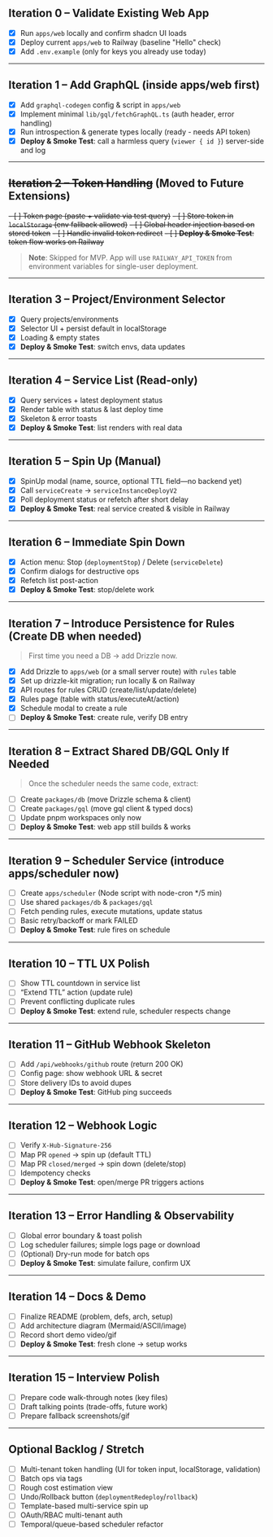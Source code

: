 ## Iteration 0 – Validate Existing Web App
- [x] Run `apps/web` locally and confirm shadcn UI loads
- [x] Deploy current `apps/web` to Railway (baseline "Hello" check)
- [x] Add `.env.example` (only for keys you already use today)

---

## Iteration 1 – Add GraphQL (inside apps/web first)
- [x] Add `graphql-codegen` config & script in `apps/web`
- [x] Implement minimal `lib/gql/fetchGraphQL.ts` (auth header, error handling)
- [x] Run introspection & generate types locally (ready - needs API token)
- [x] **Deploy & Smoke Test**: call a harmless query (`viewer { id }`) server-side and log

---

## ~~Iteration 2 – Token Handling~~ (Moved to Future Extensions)
~~- [ ] Token page (paste + validate via test query)~~
~~- [ ] Store token in `localStorage` (env fallback allowed)~~
~~- [ ] Global header injection based on stored token~~
~~- [ ] Handle invalid token redirect~~
~~- [ ] **Deploy & Smoke Test**: token flow works on Railway~~

> **Note**: Skipped for MVP. App will use `RAILWAY_API_TOKEN` from environment variables for single-user deployment.

---

## Iteration 3 – Project/Environment Selector
- [x] Query projects/environments
- [x] Selector UI + persist default in localStorage
- [x] Loading & empty states
- [x] **Deploy & Smoke Test**: switch envs, data updates

---

## Iteration 4 – Service List (Read-only)
- [x] Query services + latest deployment status
- [x] Render table with status & last deploy time
- [x] Skeleton & error toasts
- [x] **Deploy & Smoke Test**: list renders with real data

---

## Iteration 5 – Spin Up (Manual)
- [x] SpinUp modal (name, source, optional TTL field—no backend yet)
- [x] Call `serviceCreate` → `serviceInstanceDeployV2`
- [x] Poll deployment status or refetch after short delay
- [x] **Deploy & Smoke Test**: real service created & visible in Railway

---

## Iteration 6 – Immediate Spin Down
- [x] Action menu: Stop (`deploymentStop`) / Delete (`serviceDelete`)
- [x] Confirm dialogs for destructive ops
- [x] Refetch list post-action
- [x] **Deploy & Smoke Test**: stop/delete work

---

## Iteration 7 – Introduce Persistence for Rules (Create DB when needed)
> First time you need a DB → add Drizzle now.

- [x] Add Drizzle to `apps/web` (or a small server route) with `rules` table
- [x] Set up drizzle-kit migration; run locally & on Railway
- [x] API routes for rules CRUD (create/list/update/delete)
- [x] Rules page (table with status/executeAt/action)
- [x] Schedule modal to create a rule
- [ ] **Deploy & Smoke Test**: create rule, verify DB entry

---

## Iteration 8 – Extract Shared DB/GQL Only If Needed
> Once the scheduler needs the same code, extract:

- [ ] Create `packages/db` (move Drizzle schema & client)
- [ ] Create `packages/gql` (move gql client & typed docs)
- [ ] Update pnpm workspaces only now
- [ ] **Deploy & Smoke Test**: web app still builds & works

---

## Iteration 9 – Scheduler Service (introduce apps/scheduler now)
- [ ] Create `apps/scheduler` (Node script with node-cron */5 min)
- [ ] Use shared `packages/db` & `packages/gql`
- [ ] Fetch pending rules, execute mutations, update status
- [ ] Basic retry/backoff or mark FAILED
- [ ] **Deploy & Smoke Test**: rule fires on schedule

---

## Iteration 10 – TTL UX Polish
- [ ] Show TTL countdown in service list
- [ ] “Extend TTL” action (update rule)
- [ ] Prevent conflicting duplicate rules
- [ ] **Deploy & Smoke Test**: extend rule, scheduler respects change

---

## Iteration 11 – GitHub Webhook Skeleton
- [ ] Add `/api/webhooks/github` route (return 200 OK)
- [ ] Config page: show webhook URL & secret
- [ ] Store delivery IDs to avoid dupes
- [ ] **Deploy & Smoke Test**: GitHub ping succeeds

---

## Iteration 12 – Webhook Logic
- [ ] Verify `X-Hub-Signature-256`
- [ ] Map PR `opened` → spin up (default TTL)
- [ ] Map PR `closed/merged` → spin down (delete/stop)
- [ ] Idempotency checks
- [ ] **Deploy & Smoke Test**: open/merge PR triggers actions

---

## Iteration 13 – Error Handling & Observability
- [ ] Global error boundary & toast polish
- [ ] Log scheduler failures; simple logs page or download
- [ ] (Optional) Dry-run mode for batch ops
- [ ] **Deploy & Smoke Test**: simulate failure, confirm UX

---

## Iteration 14 – Docs & Demo
- [ ] Finalize README (problem, defs, arch, setup)
- [ ] Add architecture diagram (Mermaid/ASCII/image)
- [ ] Record short demo video/gif
- [ ] **Deploy & Smoke Test**: fresh clone → setup works

---

## Iteration 15 – Interview Polish
- [ ] Prepare code walk-through notes (key files)
- [ ] Draft talking points (trade-offs, future work)
- [ ] Prepare fallback screenshots/gif

---

## Optional Backlog / Stretch
- [ ] Multi-tenant token handling (UI for token input, localStorage, validation)
- [ ] Batch ops via tags
- [ ] Rough cost estimation view
- [ ] Undo/Rollback button (`deploymentRedeploy`/`rollback`)
- [ ] Template-based multi-service spin up
- [ ] OAuth/RBAC multi-tenant auth
- [ ] Temporal/queue-based scheduler refactor